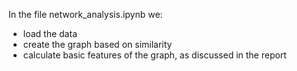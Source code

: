 In the file network_analysis.ipynb we:
- load the data
- create the graph based on similarity
- calculate basic features of the graph, as discussed in the report

